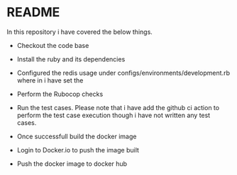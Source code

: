 # README

In this repository i have covered the below things.

* Checkout the code base

* Install the ruby and its dependencies

* Configured the redis usage under
    configs/environments/development.rb where in i have set the 

* Perform the Rubocop checks

* Run the test cases. Please note that i have add the github ci action to perform the test case execution though i have not written any test cases.

* Once successfull build the docker image

* Login to Docker.io to push the image built

* Push the docker image to docker hub

